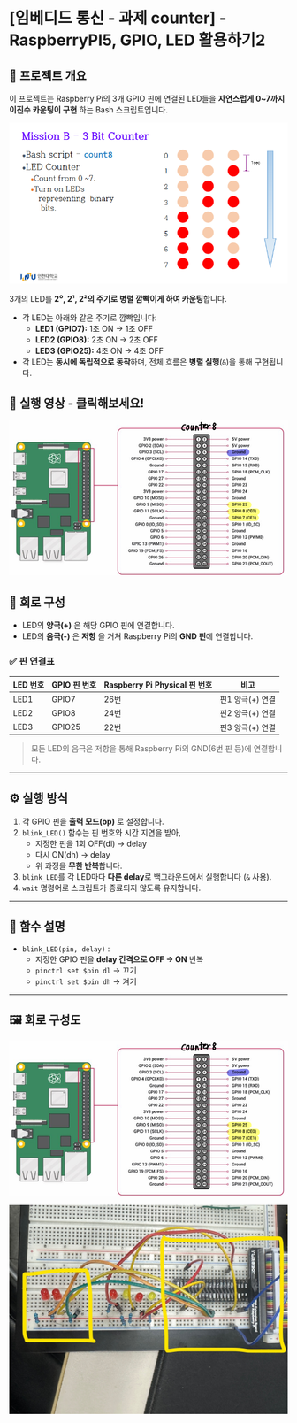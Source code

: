 # [임베디드 통신 - 과제 counter] - RaspberryPI5, GPIO, LED 활용하기2
## 📌 프로젝트 개요

이 프로젝트는 Raspberry Pi의 3개 GPIO 핀에 연결된 LED들을 **자연스럽게 0~7까지 이진수 카운팅이 구현** 하는 Bash 스크립트입니다.

![counter](../../images/3Bit_counter.png)

3개의 LED를 **2⁰, 2¹, 2²의 주기로 병렬 깜빡이게 하여 카운팅**합니다.
- 각 LED는 아래와 같은 주기로 깜빡입니다:
  - **LED1 (GPIO7):** 1초 ON → 1초 OFF
  - **LED2 (GPIO8):** 2초 ON → 2초 OFF
  - **LED3 (GPIO25):** 4초 ON → 4초 OFF
- 각 LED는 **동시에 독립적으로 동작**하며, 전체 흐름은 **병렬 실행**(`&`)을 통해 구현됩니다.


## 🎥 실행 영상 - 클릭해보세요!

[![실행 영상 썸네일](../../images/counter.png)](https://youtu.be/8qPh2l3y8mY)

## 🔧 회로 구성

- LED의 **양극(+)** 은 해당 GPIO 핀에 연결합니다.
- LED의 **음극(-)** 은 **저항** 을 거쳐 Raspberry Pi의 **GND 핀**에 연결합니다.

### ✅ 핀 연결표

| LED 번호 | GPIO 핀 번호 | Raspberry Pi Physical 핀 번호 | 비고              |
|----------|---------------|-------------------------------|-------------------|
| LED1     | GPIO7         | 26번                          | 핀1 양극(+) 연결   |
| LED2     | GPIO8         | 24번                          | 핀2 양극(+) 연결   |
| LED3     | GPIO25        | 22번                          | 핀3 양극(+) 연결   |

> 모든 LED의 음극은 저항을 통해 Raspberry Pi의 GND(6번 핀 등)에 연결합니다.

---

## ⚙️ 실행 방식

1. 각 GPIO 핀을 **출력 모드(op)** 로 설정합니다.
2. `blink_LED()` 함수는 핀 번호와 시간 지연을 받아,
   - 지정한 핀을 1회 OFF(dl) → delay
   - 다시 ON(dh) → delay
   - 위 과정을 **무한 반복**합니다.
3. `blink_LED`를 각 LED마다 **다른 delay**로 백그라운드에서 실행합니다 (`&` 사용).
4. `wait` 명령어로 스크립트가 종료되지 않도록 유지합니다.

---

## 🔧 함수 설명

- `blink_LED(pin, delay)` :
  - 지정한 GPIO 핀을 **delay 간격으로 OFF → ON** 반복
  - `pinctrl set $pin dl` → 끄기
  - `pinctrl set $pin dh` → 켜기

---

## 🖼️ 회로 구성도

![회로 연결도](../../images/counter.png)

![회로 연결도](../../images/counter_회로.jpg)

